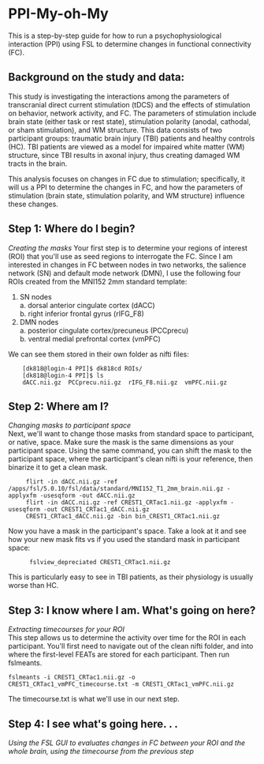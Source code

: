 # PPI-My-oh-My
This is a step-by-step guide for how to run a psychophysiological interaction (PPI) using FSL to determine changes in functional connectivity (FC). 

## Background on the study and data: 
This study is investigating the interactions among the parameters of transcranial direct current stimulation (tDCS) and the effects of stimulation on behavior, network activity, and FC. The parameters of stimulation include brain state (either task or rest state), stimulation polarity (anodal, cathodal, or sham stimulation), and WM structure. 
This data consists of two participant groups: traumatic brain injury (TBI) patients and healthy controls (HC). TBI patients are viewed as a model for impaired white matter (WM) structure, since TBI results in axonal injury, thus creating damaged WM tracts in the brain. 

This analysis focuses on changes in FC due to stimulation; specifically, it will us a PPI to determine the changes in FC, and how the parameters of stimulation (brain state, stimulation polarity, and WM structure) influence these changes. 

## Step 1: Where do I begin? 
*Creating the masks* 
Your first step is to determine your regions of interest (ROI) that you'll use as seed regions to interrogate the FC. Since I am interested in changes in FC between nodes in two networks, the salience network (SN) and default mode network (DMN), I use the following four ROIs created from the MNI152 2mm standard template:   

1. SN nodes  
a. dorsal anterior cingulate cortex (dACC)  
b. right inferior frontal gyrus (rIFG_F8)  
2. DMN nodes  
a. posterior cingulate cortex/precuneus (PCCprecu)  
b. ventral medial prefrontal cortex (vmPFC)  

We can see them stored in their own folder as nifti files:  
    
        [dk818@login-4 PPI]$ dk818cd ROIs/  
        [dk818@login-4 PPI]$ ls  
        dACC.nii.gz  PCCprecu.nii.gz  rIFG_F8.nii.gz  vmPFC.nii.gz

## Step 2: Where am I?
*Changing masks to participant space*  
Next, we'll want to change those masks from standard space to participant, or native, space. Make sure the mask is the same dimensions as your participant space. Using the same command, you can shift the mask to the participant space, where the participant's clean nifti is your reference, then binarize it to get a clean mask.  
            
         flirt -in dACC.nii.gz -ref /apps/fsl/5.0.10/fsl/data/standard/MNI152_T1_2mm_brain.nii.gz -applyxfm -usesqform -out dACC.nii.gz
         flirt -in dACC.nii.gz -ref CREST1_CRTac1.nii.gz -applyxfm -usesqform -out CREST1_CRTac1_dACC.nii.gz
         CREST1_CRTac1_dACC.nii.gz -bin bin_CREST1_CRTac1.nii.gz
Now you have a mask in the participant's space. Take a look at it and see how your new mask fits vs if you used the standard mask in participant space:  
  
          fslview_depreciated CREST1_CRTac1.nii.gz
 This is particularly easy to see in TBI patients, as their physiology is usually worse than HC. 
 
 ## Step 3: I know where I am. What's going on here?  
 *Extracting timecourses for your ROI*  
 This step allows us to determine the activity over time for the ROI in each participant. You'll first need to navigate out of the clean nifti folder, and into where the first-level FEATs are stored for each participant. Then run fslmeants. 
 
    fslmeants -i CREST1_CRTac1.nii.gz -o CREST1_CRTac1_vmPFC_timecourse.txt -m CREST1_CRTac1_vmPFC.nii.gz

The timecourse.txt is what we'll use in our next step.  

## Step 4: I see what's going here. . . 
*Using the FSL GUI to evaluates changes in FC between your ROI and the whole brain, using the timecourse from the previous step*

